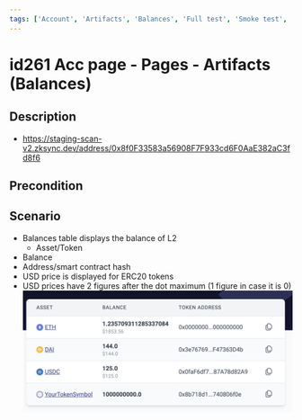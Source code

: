 ```yaml
---
tags: ['Account', 'Artifacts', 'Balances', 'Full test', 'Smoke test', 'Active Partly Manual']
---
```


# id261 Acc page - Pages - Artifacts (Balances)

## Description
  - https://staging-scan-v2.zksync.dev/address/0x8f0F33583a56908F7F933cd6F0AaE382aC3fd8f6

## Precondition


## Scenario
- Balances table displays the balance of L2
    - Asset/Token
- Balance
- Address/smart contract hash
- USD price is displayed for ERC20 tokens
- USD prices have 2 figures after the dot maximum (1 figure in case it is 0)
  ![Screenshot](../../../../static/img/Pages/AccountsPage/id261_1.png)